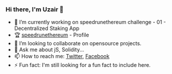 ### Hi there, I'm Uzair 👋



- 🔭 I’m currently working on speedrunethereum challenge - 01 - Decentralized Staking App
- 🏆 [speedrunethereum](https://speedrunethereum.com/builders/0xe8CD1Ac6b04238dbFC711A6616d2F43a5d126754) - Profile
- 👯 I’m looking to collaborate on opensource projects. 
- 💬 Ask me about jS, Solidity...
- 📫 How to reach me: [Twitter](https://mobile.twitter.com/uzair0111), [Facebook](https://www.facebook.com/mohammed.uzair.5661/)
- ⚡ Fun fact: I'm still looking for a fun fact to include here.

